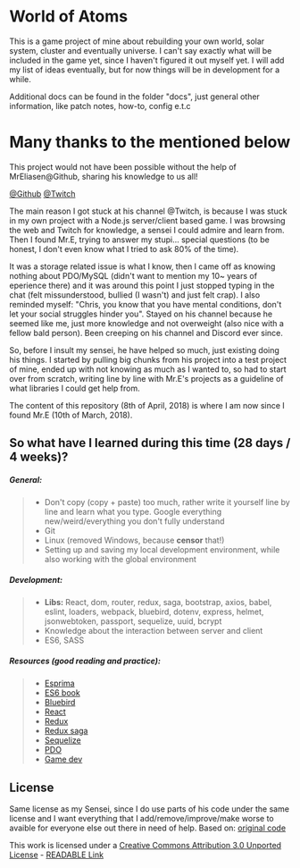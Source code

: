 # World of Atoms

This is a game project of mine about rebuilding your own world, solar system, cluster and eventually universe. I can't say exactly what will be included in the game yet, since I haven't figured it out myself yet. I will add my list of ideas eventually, but for now things will be in development for a while.

Additional docs can be found in the folder "docs", just general other information, like patch notes, how-to, config e.t.c

# Many thanks to the mentioned below

This project would not have been possible without the help of MrEliasen@Github, sharing his knowledge to us all!

[@Github](https://github.com/MrEliasen)
[@Twitch](https://www.twitch.tv/sirmre)

The main reason I got stuck at his channel @Twitch, is because I was stuck in my own project with a Node.js server/client based game. I was browsing the web and Twitch for knowledge, a sensei I could admire and learn from. Then I found Mr.E, trying to answer my stupi... special questions (to be honest, I don't even know what I tried to ask 80% of the time).

It was a storage related issue is what I know, then I came off as knowing nothing about PDO/MySQL (didn't want to mention my 10~ years of eperience there) and it was around this point I just stopped typing in the chat (felt missunderstood, bullied (I wasn't) and just felt crap). I also reminded myself: "Chris, you know that you have mental conditions, don't let your social struggles hinder you". Stayed on his channel because he seemed like me, just more knowledge and not overweight (also nice with a fellow bald person). Been creeping on his channel and Discord ever since.

So, before I insult my sensei, he have helped so much, just existing doing his things. I started by pulling big chunks from his project into a test project of mine, ended up with not knowing as much as I wanted to, so had to start over from scratch, writing line by line with Mr.E's projects as a guideline of what libraries I could get help from.

The content of this repository (8th of April, 2018) is where I am now since I found Mr.E (10th of March, 2018). 

## So what have I learned during this time (28 days / 4 weeks)?

##### General:
> * Don't copy (copy + paste) too much, rather write it yourself line by line and learn what you type. Google everything new/weird/everything you don't fully understand
> * Git
> * Linux (removed Windows, because **censor** that!)
> * Setting up and saving my local development environment, while also working with the global environment

##### Development:
> * **Libs:** React, dom, router, redux, saga, bootstrap, axios, babel, eslint, loaders, webpack, bluebird, dotenv, express, helmet, jsonwebtoken, passport, sequelize, uuid, bcrypt
> * Knowledge about the interaction between server and client
> * ES6, SASS

##### Resources (good reading and practice):
> * [Esprima](http://esprima.org/index.html)
> * [ES6 book](http://exploringjs.com/es6/)
> * [Bluebird](http://bluebirdjs.com/docs/getting-started.html)
> * [React](https://reactjs.org/)
> * [Redux](https://redux.js.org/)
> * [Redux saga](https://redux-saga.js.org/)
> * [Sequelize](http://docs.sequelizejs.com/)
> * [PDO](https://www.npmjs.com/package/pdo)
> * [Game dev](https://developer.mozilla.org/en-US/docs/Games/Introduction)

## License

Same license as my Sensei, since I do use parts of his code under the same license and I want everything that I add/remove/improve/make worse to avaible for everyone else out there in need of help. Based on: [original code](https://github.com/MrEliasen/path-to-power)

This work is licensed under a [Creative Commons Attribution 3.0 Unported License](https://creativecommons.org/licenses/by/3.0/) - [READABLE Link](https://creativecommons.org/licenses/by/3.0/legalcode)
